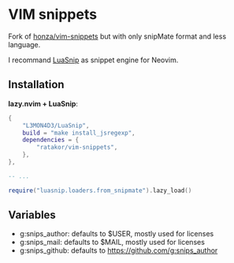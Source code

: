 # VIM snippets

Fork of [honza/vim-snippets](https://github.com/honza/vim-snippets) but with
only snipMate format and less language.

I recommand [LuaSnip](https://github.com/L3MON4D3/LuaSnip) as snippet engine
for Neovim.

## Installation
**lazy.nvim + LuaSnip**:
```lua
{
    "L3MON4D3/LuaSnip",
    build = "make install_jsregexp",
    dependencies = {
        "ratakor/vim-snippets",
    },
},

-- ...

require("luasnip.loaders.from_snipmate").lazy_load()
```

## Variables

- g:snips_author: defaults to $USER, mostly used for licenses
- g:snips_mail: defaults to $MAIL, mostly used for licenses
- g:snips_github: defaults to https://github.com/g:snips_author
